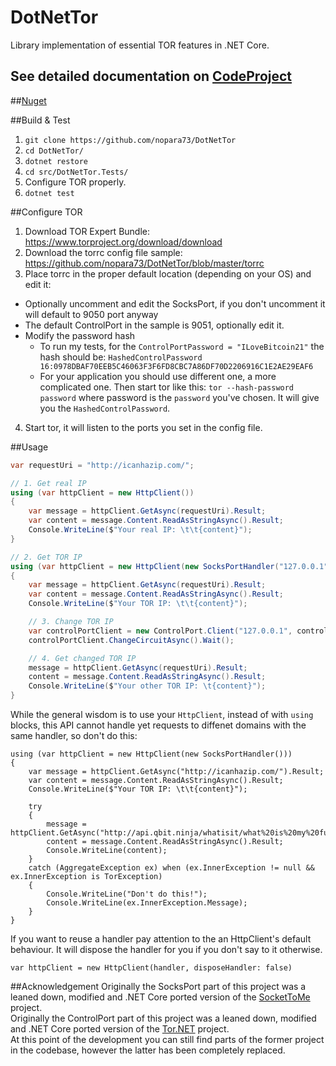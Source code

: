 # DotNetTor
Library implementation of essential TOR features in .NET Core.

## See detailed documentation on [CodeProject](https://www.codeproject.com/script/Articles/ArticleVersion.aspx?waid=225577&aid=1161078)
  
##[Nuget](https://www.nuget.org/packages/DotNetTor)

##Build & Test

1. `git clone https://github.com/nopara73/DotNetTor`
2. `cd DotNetTor/`
3. `dotnet restore`
4. `cd src/DotNetTor.Tests/`
5. Configure TOR properly.
6. `dotnet test`

##Configure TOR
1. Download TOR Expert Bundle: https://www.torproject.org/download/download
2. Download the torrc config file sample: https://github.com/nopara73/DotNetTor/blob/master/torrc
3. Place torrc in the proper default location (depending on your OS) and edit it:
  - Optionally uncomment and edit the SocksPort, if you don't uncomment it will default to 9050 port anyway
  - The default ControlPort in the sample is 9051, optionally edit it.
  - Modify the password hash
    - To run my tests, for the `ControlPortPassword = "ILoveBitcoin21"` the hash should be: `HashedControlPassword 16:0978DBAF70EEB5C46063F3F6FD8CBC7A86DF70D2206916C1E2AE29EAF6`
    - For your application you should use different one, a more complicated one. Then start tor like this: `tor --hash-password password`
      where password is the `password` you've chosen. It will give you the `HashedControlPassword`.
4. Start tor, it will listen to the ports you set in the config file.

##Usage

```cs
var requestUri = "http://icanhazip.com/";

// 1. Get real IP
using (var httpClient = new HttpClient())
{
	var message = httpClient.GetAsync(requestUri).Result;
	var content = message.Content.ReadAsStringAsync().Result;
	Console.WriteLine($"Your real IP: \t\t{content}");
}

// 2. Get TOR IP
using (var httpClient = new HttpClient(new SocksPortHandler("127.0.0.1", socksPort: 9050)))
{
	var message = httpClient.GetAsync(requestUri).Result;
	var content = message.Content.ReadAsStringAsync().Result;
	Console.WriteLine($"Your TOR IP: \t\t{content}");

	// 3. Change TOR IP
	var controlPortClient = new ControlPort.Client("127.0.0.1", controlPort: 9051, password: "ILoveBitcoin21");
	controlPortClient.ChangeCircuitAsync().Wait();

	// 4. Get changed TOR IP
	message = httpClient.GetAsync(requestUri).Result;
	content = message.Content.ReadAsStringAsync().Result;
	Console.WriteLine($"Your other TOR IP: \t{content}");
}
```

While the general wisdom is to use your `HttpClient`, instead of with `using` blocks, this API cannot handle yet requests to diffenet domains with the same handler, so don't do this:

```
using (var httpClient = new HttpClient(new SocksPortHandler()))
{
	var message = httpClient.GetAsync("http://icanhazip.com/").Result;
	var content = message.Content.ReadAsStringAsync().Result;
	Console.WriteLine($"Your TOR IP: \t\t{content}");

	try
	{
		message = httpClient.GetAsync("http://api.qbit.ninja/whatisit/what%20is%20my%20future").Result;
		content = message.Content.ReadAsStringAsync().Result;
		Console.WriteLine(content);
	}
	catch (AggregateException ex) when (ex.InnerException != null && ex.InnerException is TorException)
	{
		Console.WriteLine("Don't do this!");
		Console.WriteLine(ex.InnerException.Message);
	}
}
```

If you want to reuse a handler pay attention to the an HttpClient's default behaviour. It will dispose the handler for you if you don't say to it otherwise.  

```
var httpClient = new HttpClient(handler, disposeHandler: false)
```


##Acknowledgement
Originally the SocksPort part of this project was a leaned down, modified and .NET Core ported version of the [SocketToMe](https://github.com/joelverhagen/SocketToMe) project.  
Originally the ControlPort part of this project was a leaned down, modified and .NET Core ported version of the [Tor.NET](https://github.com/sharpbrowser/Tor.NET) project.  
At this point of the development you can still find parts of the former project in the codebase, however the latter has been completely replaced.  
